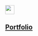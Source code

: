 <img src="https://github.com/sciencepal/sciencepal/blob/master/assets/Hi.gif" width="29px">

## <a href="willyhavertz.netlify.app">Portfolio</a>
